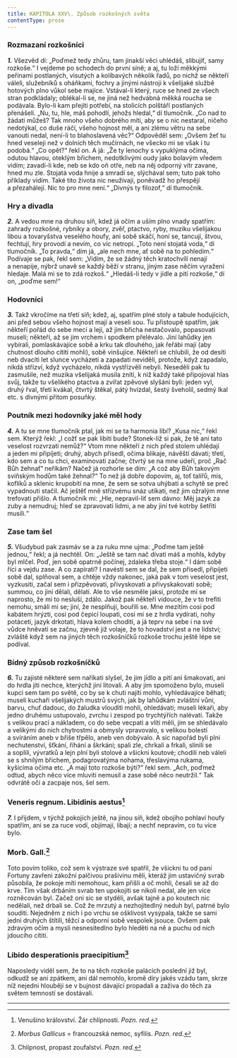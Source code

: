 ```yaml
---
title: KAPITOLA XXV\. Způsob rozkošných světa
contentType: prose
---
```


<section>

### Rozmazaní rozkošníci

**_1._** Všezvěd dí: „Poďmež tedy zhůru, tam jinakší věci uhlédáš, slibujiť, samy rozkoše.“ I vejdeme po schodech do první síně; a aj, tu loží měkkými peřinami postlaných, visutých a kolíbavých několik řadů, po nichž se někteří váleli, služebníků s oháňkami, fochry a jinými nástroji k všelijaké službě hotových plno vůkol sebe majíce. Vstával-li který, ruce se hned ze všech stran podkládaly; oblékal-li se, ne jiná než hedvábná měkká roucha se podávala. Bylo-li kam přejíti potřebí, na stolicích polštáří postlaných přenášeli. „Nu, tu, hle, máš pohodlí, jehožs hledal,“ dí tlumočník. „Co nad to žádati můžeš? Tak mnoho všeho dobrého míti, aby se o nic nestaral, ničeho nedotýkal, co duše ráčí, všeho hojnost měl, a ani zlému větru na sebe vanouti nedal, není-li to blahoslavená věc?“ Odpověděl sem: „Ovšem žeť tu hned veseleji než v dolních těch mučírnách, ne všecko mi se však i tu podobá.“ „Co opět?“ řekl on. A já: „Že ty lenochy s vypuklýma očima, odutou hlavou, oteklým břichem, nedotklivými oudy jako bolavým vředem vidím; zavadí-li kde, neb se kdo oň otře, neb na něj odporný vítr zavane, hned mu zle. Stojatá voda hnije a smradí se, slýchával sem; tuto pak toho příklady vidím. Také tito života nic neužívají, poněvadž ho přespějí a přezahálejí. Nic to pro mne není.“ „Divnýs ty filozof,“ dí tlumočník.

### Hry a divadla

**_2._** A vedou mne na druhou síň, kdež já očím a uším plno vnady spatřím: zahrady rozkošné, rybníky a obory, zvěř, ptactvo, ryby, muziku všelijakou libou a tovaryšstva veselého houfy, ani sobě skáčí, honí se, tancují, štvou, fechtují, hry provodí a nevím, co víc netropí. „Toto není stojatá voda,“ dí tlumočník. „To pravda,“ dím já, „ale nech mne, ať sobě na to pohledím.“ Podívaje se pak, řekl sem: „Vidím, že se žádný těch kratochvílí nenají a nenapije, nýbrž unavě se každý běží v stranu, jiným zase něčím vyražení hledaje. Malá mi se to zdá rozkoš.“ „Hledáš-li tedy v jídle a pití rozkoše,“ dí on, „poďme sem!“

### Hodovníci

**_3._** Takž vkročíme na třetí síň; kdež, aj, spatřím plné stoly a tabule hodujících, ani před sebou všeho hojnost mají a veseli sou. Tu přistoupě spatřím, jak někteří pořád do sebe mecí a lejí, až jim břicha nestačovalo, popasovati museli; někteří, až se jim vrchem i spodkem přelévalo. Jiní lahůdky jen vybírali, pomlaskávajíce sobě a krku tak dlouhého, jak řeřábi mají (aby chutnost dlouho cítiti mohli), sobě vinšujíce. Někteří se chlubili, že od desíti neb dvacíti let slunce vycházeti a zapadati neviděli, protože, když zapadalo, nikdá střízví, když vycházelo, nikdá vystřízvělí nebyli. Neseděli pak tu zasmušile, než muzika všelijaká musila zníti, k níž každý také připojoval hlas svůj, takže tu všelikého ptactva a zvířat zpěvové slyšáni byli: jeden vyl, druhý řval, třetí kvákal, čtvrtý štěkal, pátý hvízdal, šestý šveholil, sedmý lkal etc. s divnými přitom posuňky.

### Poutník mezi hodovníky jaké měl hody

**_4._** A tu se mne tlumočník ptal, jak mi se ta harmonia líbí? „Kusa nic,“ řekl sem. Kterýž řekl: „I cožť se pak líbiti bude? Stonek-liž si pak, že tě ani tato veselost rozvrzati nemůž?“ Vtom mne někteří z nich před stolem uhlédají a jeden mi připíjeti; druhý, abych přisedl, očima blikaje, návěští dávati; třetí, kdo sem a co tu chci, examinovati začne; čtvrtý se na mne udeří, proč „Rač Bůh žehnať“ neříkám? Načež já rozhorle se dím: „A což aby Bůh takovým sviňským hodům také žehnal?“ To než já dobře dopovím, aj, toť talířů, mis, koflíků a sklenic krupobití na mne, že sem se sotva uhýbati a schytě se preč vypadnouti stačil. Ač ještěť mně střízvému snáz utíkati, než jim ožralým mne trefovati přišlo. A tlumočník mi: „Hle, nepravil-liť sem dávno: Měj jazyk za zuby a nemudruj; hleď se zpravovati lidmi, a ne aby jiní tvé kotrby šetřiti musili.“

### Zase tam šel

**_5._** Všudybud pak zasmáv se a za ruku mne ujma: „Poďme tam ještě jednou,“ řekl; a já nechtěl. On: „Ještě se tam nač dívati máš a mohls, kdyby byl mlčel. Poď, jen sobě opatrně počínej, zdaleka třeba stoje.“ I dám sobě říci a vejdu zase. A co zapírati? I navésti sem se dal, že sem přisedl, připíjeti sobě dal, splňoval sem, a chtěje vždy nakonec, jaká pak v tom veselost jest, vyzkusiti, začal sem i přizpěvovati, přivyskovati a přivyskakovati sobě; summou, co jiní dělali, dělati. Ale to vše nesměle jaksi, protože mi se naprosto, že mi to nesluší, zdálo. Jakož pak někteří vidouce, že v to trefiti nemohu, smáli mi se; jiní, že nesplňuji, bouřili se. Mne mezitím cosi pod kabátem hrýzti, cosi pod čepicí loupati, cosi mi se z hrdla vydírati, nohy potáceti, jazyk drkotati, hlava kolem choditi, a já teprv na sebe i na své vůdce hněvati se začnu, zjevně již volaje, že to hovadství jest a ne lidství; zvláště když sem na jiných těch rozkošníčků rozkoše trochu ještě lépe se podíval.

### Bídný způsob rozkošníčků

**_6._** Tu zajisté některé sem naříkati slyšel, že jim jídlo a pití ani šmakovati, ani do hrdla jíti nechce, kterýchž jiní litovali. A aby jim spomoženo bylo, museli kupci sem tam po světě, co by se k chuti najíti mohlo, vyhledávajíce běhati; museli kuchaři všelijakých mustrů svých, jak by lahůdkám zvláštní vůni, barvu, chuť dadouc, do žaludka vlouditi mohli, ohledávati; museli lékaři, aby jedno druhému ustupovalo, zvrchu i zespod po trychtýřích nalévati. Takže s velikou prací a nákladem, co do sebe vecpati a vlíti měli, jim se shledávalo a velikými do nich chytrostmi a obmysly vpravovalo, s velikou bolestí a svíráním aneb v břiše třpělo, aneb ven dobývalo. A sic napořád byli plni nechutenství, šťkání, říhání a škrkání; spali zle, chrkali a frkali, slinili se a soplili, vývratků a lejn plní byli stolové a všickni koutové; chodili neb váleli se s shnilým břichem, podagrovatýma nohama, třeslavýma rukama, kyšícíma očima etc. „A mají toto rozkoše býti?“ řekl sem. „Ach, poďmež odtud, abych něco více mluviti nemusil a zase sobě něco neutržil.“ Tak odvrátě oči a zacpaje nos, šel sem.

### Veneris regnum. Libidinis aestus[^20]

**_7._** I přijdem, v týchž pokojích ještě, na jinou síň, kdež obojího pohlaví houfy spatřím, ani se za ruce vodí, objímají, líbají; a nechť nepravím, co tu více bylo.

### Morb. Gall.[^21]

Toto povím toliko, což sem k výstraze své spatřil, že všickni tu od paní Fortuny zavřeni zákožní palčivou prašivinu měli, kteráž jim ustavičný svrab působila, že pokoje míti nemohouc, kam přišli a oč mohli, česali se až do krve. Tím však drbáním svrab ten upokojiti se nikoli nedal, ale jen více rozněcován byl. Začež oni sic se styděli, avšak tajně a po koutech nic nedělali, než drbali se. Což že mrzutý a nezhojitedlný neduh byl, patrné bylo souditi. Nejedněm z nich i po vrchu se ošklivost vysýpala, takže se sami jedni druhých štítili, těžcí a odporní sobě vespolek jsouce. Ovšem pak zdravým očím a mysli nesnesitedlno bylo hleděti na ně a puchu od nich jdoucího cítiti.

### Libido desperationis praecipitium[^22]

Naposledy viděl sem, že to na těch rozkoše palácích poslední již byl, odkudž se ani zpátkem, ani dál nemohlo, kromě díry jakés vzádu tam, skrze níž nejedni hlouběji se v bujnost dávající propadali a zaživa do těch za světem temností se dostávali.

* * *

[^20]: Venušino království. Žár chlípnosti. _Pozn. red._

[^21]: _Morbus Gallicus_ = francouzská nemoc, syfilis. _Pozn. red._

[^22]: Chlípnost, propast zoufalství. _Pozn. red._

</section>
